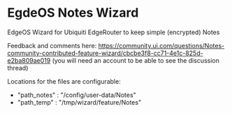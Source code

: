 # EgdeOS Notes Wizard
EdgeOS Wizard for Ubiquiti EdgeRouter to keep simple (encrypted) Notes

Feedback and comments here: https://community.ui.com/questions/Notes-community-contributed-feature-wizard/cbcbe3f8-cc71-4e1c-825d-e2ba809ae019 (you will need an account to be able to see the discussion thread)

Locations for the files are configurable:
- "path_notes" : "/config/user-data/Notes"
- "path_temp" : "/tmp/wizard/feature/Notes"
